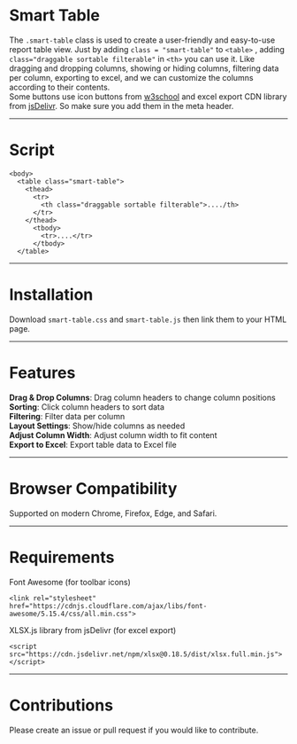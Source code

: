 # Smart Table

The ```.smart-table``` class is used to create a user-friendly and easy-to-use report table view. Just by adding ```class = "smart-table"``` to ```<table>``` , adding ```class="draggable sortable filterable"``` in ```<th>``` you can use it. Like dragging and dropping columns, showing or hiding columns, filtering data per column, exporting to excel, and we can customize the columns according to their contents.<br>Some buttons use icon buttons from [w3school](http://w3schools.com/icons/) and excel export CDN library from [jsDelivr](https://www.jsdelivr.com/). So make sure you add them in the meta header.

--------------------------------------
# Script
```
<body>
  <table class="smart-table">
    <thead>
      <tr>
        <th class="draggable sortable filterable">..../th>
      </tr>
    </thead>
      <tbody>
        <tr>....</tr>
      </tbody>
  </table>
```
--------------------------------------
# Installation
Download `smart-table.css` and `smart-table.js` then link them to your HTML page.

--------------------------------------
# Features
**Drag & Drop Columns**: Drag column headers to change column positions<br>
**Sorting**: Click column headers to sort data<br>
**Filtering**: Filter data per column<br>
**Layout Settings**: Show/hide columns as needed<br>
**Adjust Column Width**: Adjust column width to fit content<br>
**Export to Excel**: Export table data to Excel file<br>

--------------------------------------
# Browser Compatibility
Supported on modern Chrome, Firefox, Edge, and Safari.

--------------------------------------
# Requirements
Font Awesome (for toolbar icons)<br>
```
<link rel="stylesheet" href="https://cdnjs.cloudflare.com/ajax/libs/font-awesome/5.15.4/css/all.min.css">
```
XLSX.js library from jsDelivr (for excel export)
```
<script src="https://cdn.jsdelivr.net/npm/xlsx@0.18.5/dist/xlsx.full.min.js"></script>
```

--------------------------------------
# Contributions
Please create an issue or pull request if you would like to contribute.
